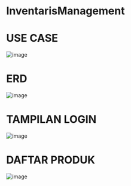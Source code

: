 # InventarisManagement

# USE CASE
![image](https://github.com/user-attachments/assets/be587e5f-51e9-4a38-949e-0235fb6b7dda)

# ERD
![image](https://github.com/user-attachments/assets/863735bf-333f-432d-9c36-c11db5011ed6)

# TAMPILAN LOGIN
![image](https://github.com/user-attachments/assets/8ebbf1de-a666-4afd-a2cf-6874271a4e55)

# DAFTAR PRODUK
![image](https://github.com/user-attachments/assets/b6e68b8d-1973-459c-a7e6-b0891e737549)


